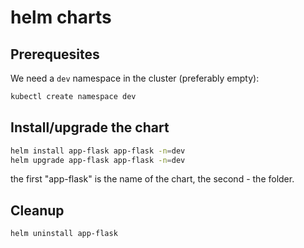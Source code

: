 # helm charts

## Prerequesites

We need a `dev` namespace in the cluster (preferably empty):
```bash
kubectl create namespace dev
```

## Install/upgrade the chart

```bash
helm install app-flask app-flask -n=dev
helm upgrade app-flask app-flask -n=dev
```
the first "app-flask" is the name of the chart, the second - the folder.

## Cleanup

```bash
helm uninstall app-flask
```
